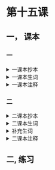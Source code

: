 # 第十五课

## 一， 课本

### 一
<details><summary>一课本抄本</summary>

银行还钱 -》评价动作或行为

```
林娜：    力波， 你来的真早！
丁力波:   刚才、银行人少， 不用排队。 林娜， 你今天穿得很漂亮啊
林娜：    是吗？我来银行还钱， 下午我还要去王府井买东西
丁力波：  今天一英镑多少人民币
林娜：    一英镑换是一块五毛七分人民币。 明天我要去上海旅行， 得用人民币。
丁力波：  什么？ 明天你要去上海吗？ 你刚从西安回北京。【1】你真喜欢旅行！ 在西安玩儿的好不好？
林娜：    我玩儿得非常好。
丁力波：  吃的怎么样？
林娜：    车的还可以。【2】 这次住的不太好。
丁力波：  你参观兵马俑了没有？
林娜：    我参观兵马俑了。 我还买了很多明信片，你到我那儿去看看吧。
丁力波：  好啊。 我也很想去西安旅行。【3】
林娜：    小姐， 我想用英镑换人民币。这是五百英镑。
工作人员：好， 给您五千七百八十五块人民币。 数一数。
```

</details>

<details><summary>一课本生词</summary>

|   |   |   |
|---|---|---|
|的|StPt|吃的很好， 穿得很漂亮， 玩儿得很好|
|早|A|来的很早，去的太早，到的很早，睡觉不早，你早，都很早|
| 银行 |N|中国银行|
|少|A|人少，银行很少，也很少，不少，|
|排队|VO|不用排队，排队买书，排队挂号，排两个队|
|》排|V|   |
|》队|N|   |
|换|V|换钱，换书，换光盘|
|英镑|N|换英镑，一英镑，五百英镑|
|人民币|N|换人民币|
|》人民|N|中国人民银行，加拿大人民|
|得|OpV|得还钱，得排队，得复习语法|
|用|V|用钱，用一下电话，用英镑换人民币，得用人民币，用一用|
|刚|Adv|刚回北京，刚去银行|
|从|Prep|从美国回中国，从上海到北京|
|非常|Adv|非常早，非常漂亮|
|次|M|这次，那次，一次|
|参观|V|参观学院，参观医院，参观公司|
|兵马俑|N|参观兵马俑|
|兵|N|   |
|明信片|N|很多明信片，一张明信片，美术明信片|
|》信|N|   |
|该|V|该你了，该我（换钱）了，该塔（念）了|
|工作人员|   |银行工作人员，邮局工作人员，一位工作人员|
|》人员|N|   |
|千|Nu|两千，五千，八千|
|数|V|数一数，数数，数钱，数人民币|
|王府井|PN|   |
|西安|PN|   |

</details>

<details><summary>一课本注释</summary>

##### 【1】你刚从西安回北京。
从+N/NP precedes verb = starting point of an action
Cong2 combines into a prepositional phrase. It's objext usually is a time or place. If the object does not denote a location, 这儿 那儿should be used to complete the preposition.
- 我从学院去邮局。
- 他从英国来中国。
- 他从力波哪儿来。
- 他从谁哪儿来？
- 陈老师从我这儿去银行。

##### 【2】 吃的还可以
可以 as adjective = 'good, not bad' 
还可以 = passable

##### 【3】 看，该你了。
该+N/NP/Pr（+V）+了 = somebody's turn to do something


</details>

### 二
<details><summary>二课本抄本</summary>

```
马大为:   林娜，早！【4】 好久不见，你回英国了吗？
林娜：    我没有回英国，我去上海了，昨天刚回北京。
马大为:   刚才宋华来了，他也问我，林娜去哪儿了。
林娜：    我给宋华写信了，他怎么不知道？他现在在哪儿？
马大为：  他回宿舍了。上海怎么样？听说这两年上海发展得非常快，是不是？
林娜：    是啊，伤害很大，也非常漂亮。那儿银行多，商场多，我很喜欢上海。
马大为：  上海东西贵不贵？
林娜：    东西不太贵。上海人做衣服的真好，我买了很多件。
马大为：  上海人喜欢说上海话，他们普通话说的怎么样？
林娜：    他们普通话说的很好， 年轻人英语说得也很流利。
马大为：  你学妹学上海话？
林娜：    学了。我会说 “阿拉勿懂”。【5】
马大为：  你说什么？我不懂。
林娜：    这就是上海话的 “我不懂”。【6】
```
</details>

<details><summary>二课本生词</summary>

|   |   |   |
|---|---|---|
|好久不见|IE|   |
|好久|A|   |
|见|V|   |
|发展|V|   |
|快|A|发展得非常快，说的很快，念的不快|
|话|N|上海话，西安话，中国话|
|普通话|N|说普通话，学习普通话|
|普通|A|   |
|年轻|A|年轻人，非常年轻|
|轻|A|   |
|流利|A|说得很流利，念的非常流利，流利的汉语，流利的英语，流利的普通话|
|懂|V|懂上海话，不懂英语，懂不懂|
|就|Adv|就是，就是他，就是这个|
</details>

<details><summary>补充生词</summary>

|   |   |   |
|---|---|---|
|美元|N|   |
|欧元|N|   |
|加元|N|   |
|元|M|   |
|汇率|N|   |
|现金|N|   |
|信用卡|N|   |
|亚洲学习|   |   |
|城市|N|   |
|地方|N|   |
|儿子|N|   |
|菜|N|   |
</details>

<details><summary>二课本注释</summary>

##### 【4】 林娜， 早！
Good morning, common greeting

##### 【5】 我会说 “阿拉勿懂”
Alawudong is shanghainese for wobudong


##### 【6】 这就是上海话的“我不懂”。

In this sentence 就 has the function of emphasis. To confirm or stress a fact.
- 这就是北京。
- 就是这个人。

</details>


## 二,  练习
